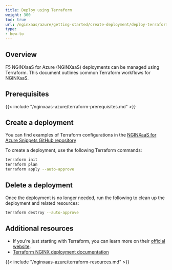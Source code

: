 ```yaml
---
title: Deploy using Terraform
weight: 300
toc: true
url: /nginxaas/azure/getting-started/create-deployment/deploy-terraform/
type:
- how-to
---
```


## Overview

F5 NGINXaaS for Azure (NGINXaaS) deployments can be managed using Terraform. This document outlines common Terraform workflows for NGINXaaS.

## Prerequisites

{{< include "/nginxaas-azure/terraform-prerequisites.md" >}}

## Create a deployment

You can find examples of Terraform configurations in the [NGINXaaS for Azure Snippets GitHub repository](https://github.com/nginxinc/nginxaas-for-azure-snippets/tree/main/terraform/deployments/create-or-update)

To create a deployment, use the following Terraform commands:

   ```bash
   terraform init
   terraform plan
   terraform apply --auto-approve
   ```

## Delete a deployment

Once the deployment is no longer needed, run the following to clean up the deployment and related resources:

   ```bash
   terraform destroy --auto-approve
   ```

## Additional resources

- If you're just starting with Terraform, you can learn more on their [official website](https://www.terraform.io/).
- [Terraform NGINX deployment documentation](https://registry.terraform.io/providers/hashicorp/azurerm/latest/docs/resources/nginx_deployment)

{{< include "/nginxaas-azure/terraform-resources.md" >}}